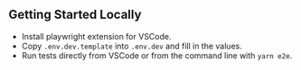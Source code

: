 ## Getting Started Locally

-   Install playwright extension for VSCode.
-   Copy `.env.dev.template` into `.env.dev` and fill in the values.
-   Run tests directly from VSCode or from the command line with `yarn e2e`.
